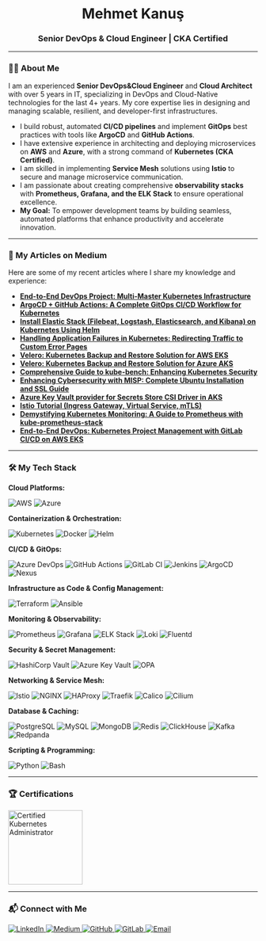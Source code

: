 <h1 align="center">Mehmet Kanuş</h1>
<h3 align="center">Senior DevOps & Cloud Engineer | CKA Certified</h3>

---

### 👨‍💻 About Me

I am an experienced **Senior DevOps&Cloud Engineer** and **Cloud Architect** with over 5 years in IT, specializing in DevOps and Cloud-Native technologies for the last 4+ years. My core expertise lies in designing and managing scalable, resilient, and developer-first infrastructures.

- I build robust, automated **CI/CD pipelines** and implement **GitOps** best practices with tools like **ArgoCD** and **GitHub Actions**.
- I have extensive experience in architecting and deploying microservices on **AWS** and **Azure**, with a strong command of **Kubernetes (CKA Certified)**.
- I am skilled in implementing **Service Mesh** solutions using **Istio** to secure and manage microservice communication.
- I am passionate about creating comprehensive **observability stacks** with **Prometheus, Grafana, and the ELK Stack** to ensure operational excellence.
- **My Goal:** To empower development teams by building seamless, automated platforms that enhance productivity and accelerate innovation.

---

### 📝 My Articles on Medium

Here are some of my recent articles where I share my knowledge and experience:

- **[End-to-End DevOps Project: Multi-Master Kubernetes Infrastructure](https://medium.com/@mehmetkanus17/end-to-end-devops-project-multi-master-kubernetes-with-terraform-ansible-gitops-ci-cd-vault-af7f27b82941  )**
- **[ArgoCD + GitHub Actions: A Complete GitOps CI/CD Workflow for Kubernetes](https://medium.com/@mehmetkanus17/argocd-github-actions-a-complete-gitops-ci-cd-workflow-for-kubernetes-applications-ed2f91d37641  )**
- **[Install Elastic Stack (Filebeat, Logstash, Elasticsearch, and Kibana) on Kubernetes Using Helm](https://medium.com/@mehmetkanus17/how-to-deploy-elastic-stack-filebeat-logstash-elasticsearch-and-kibana-on-kubernetes-using-f6c763037da6  )**
- **[Handling Application Failures in Kubernetes: Redirecting Traffic to Custom Error Pages](https://medium.com/hedgus/handling-application-failures-in-kubernetes-redirecting-unreachable-traffic-to-custom-error-pages-d30be1276455  )**
- **[Velero: Kubernetes Backup and Restore Solution for AWS EKS](https://medium.com/hedgus/velero-kubernetes-backup-and-restore-solution-for-aws-eks-763910b32fef  )**
- **[Velero: Kubernetes Backup and Restore Solution for Azure AKS](https://medium.com/hedgus/velero-kubernetes-backup-and-restore-solution-0cbd56f449be  )**
- **[Comprehensive Guide to kube-bench: Enhancing Kubernetes Security](https://medium.com/hedgus/comprehensive-guide-to-kube-bench-enhancing-kubernetes-security-1-988ac050598c  )**
- **[Enhancing Cybersecurity with MISP: Complete Ubuntu Installation and SSL Guide](https.medium.com/hedgus/enhancing-cybersecurity-with-misp-complete-ubuntu-installation-ssl-certification-and-event-d9284b928596  )**
- **[Azure Key Vault provider for Secrets Store CSI Driver in AKS](https://medium.com/hedgus/azure-key-vault-provider-for-secrets-store-csi-driver-in-an-azure-kubernetes-service-aks-56de3fe6c9b4  )**
- **[Istio Tutorial (Ingress Gateway, Virtual Service, mTLS)](https://medium.com/@mehmetkanus17/istio-tutorial-ingress-gateway-virtual-service-gateway-ingress-mtls-2bcefe6f4e86  )**
- **[Demystifying Kubernetes Monitoring: A Guide to Prometheus with kube-prometheus-stack](https://medium.com/@mehmetkanus17/demystifying-kubernetes-monitoring-a-comprehensive-guide-to-prometheus-with-f2468cd20bf1  )**
- **[End-to-End DevOps: Kubernetes Project Management with GitLab CI/CD on AWS EKS](https://medium.com/@mehmetkanus17/end-to-end-devops-kubernetes-project-management-with-gitlab-ci-cd-a870fb189761  )**

---

### 🛠️ My Tech Stack

**Cloud Platforms:**
<p>
  <img src="https://img.shields.io/badge/AWS-232F3E?style=for-the-badge&logo=amazon-aws&logoColor=white" alt="AWS"/>
  <img src="https://img.shields.io/badge/Azure-0078D4?style=for-the-badge&logo=microsoft-azure&logoColor=white" alt="Azure"/>
</p>

**Containerization & Orchestration:**
<p>
  <img src="https://img.shields.io/badge/Kubernetes-326CE5?style=for-the-badge&logo=kubernetes&logoColor=white" alt="Kubernetes"/>
  <img src="https://img.shields.io/badge/Docker-2496ED?style=for-the-badge&logo=docker&logoColor=white" alt="Docker"/>
  <img src="https://img.shields.io/badge/Helm-0F1689?style=for-the-badge&logo=helm&logoColor=white" alt="Helm"/>
</p>

**CI/CD & GitOps:**
<p>
  <img src="https://img.shields.io/badge/Azure_DevOps-0078D7?style=for-the-badge&logo=azure-devops&logoColor=white" alt="Azure DevOps"/>
  <img src="https://img.shields.io/badge/GitHub_Actions-2088FF?style=for-the-badge&logo=github-actions&logoColor=white" alt="GitHub Actions"/>
  <img src="https://img.shields.io/badge/GitLab_CI-FC6D26?style=for-the-badge&logo=gitlab&logoColor=white" alt="GitLab CI"/>
  <img src="https://img.shields.io/badge/Jenkins-D24939?style=for-the-badge&logo=jenkins&logoColor=white" alt="Jenkins"/>
  <img src="https://img.shields.io/badge/ArgoCD-EF7B4D?style=for-the-badge&logo=argo&logoColor=white" alt="ArgoCD"/>
  <img src="https://img.shields.io/badge/Nexus-1A5179?style=for-the-badge&logo=sonatype&logoColor=white" alt="Nexus"/>
</p>

**Infrastructure as Code & Config Management:**
<p>
  <img src="https://img.shields.io/badge/Terraform-7B42BC?style=for-the-badge&logo=terraform&logoColor=white" alt="Terraform"/>
  <img src="https://img.shields.io/badge/Ansible-EE0000?style=for-the-badge&logo=ansible&logoColor=white" alt="Ansible"/>
</p>

**Monitoring & Observability:**
<p>
  <img src="https://img.shields.io/badge/Prometheus-E6522C?style=for-the-badge&logo=prometheus&logoColor=white" alt="Prometheus"/>
  <img src="https://img.shields.io/badge/Grafana-F46800?style=for-the-badge&logo=grafana&logoColor=white" alt="Grafana"/>
  <img src="https://img.shields.io/badge/ELK-005571?style=for-the-badge&logo=elasticsearch&logoColor=white" alt="ELK Stack"/>
  <img src="https://img.shields.io/badge/Loki-F29933?style=for-the-badge&logo=loki&logoColor=white" alt="Loki"/>
  <img src="https://img.shields.io/badge/Fluentd-00728C?style=for-the-badge&logo=fluentd&logoColor=white" alt="Fluentd"/>
</p>

**Security & Secret Management:**
<p>
  <img src="https://img.shields.io/badge/HashiCorp_Vault-FFEC6E?style=for-the-badge&logo=hashicorp&logoColor=black" alt="HashiCorp Vault"/>
  <img src="https://img.shields.io/badge/Azure_Key_Vault-0078D4?style=for-the-badge&logo=azure-key-vault&logoColor=white" alt="Azure Key Vault"/>
  <img src="https://img.shields.io/badge/Open_Policy_Agent-7D7D7D?style=for-the-badge&logo=open-policy-agent&logoColor=white" alt="OPA"/>
</p>

**Networking & Service Mesh:**
<p>
  <img src="https://img.shields.io/badge/Istio-466BB0?style=for-the-badge&logo=istio&logoColor=white" alt="Istio"/>
  <img src="https://img.shields.io/badge/NGINX-009639?style=for-the-badge&logo=nginx&logoColor=white" alt="NGINX"/>
  <img src="https://img.shields.io/badge/HAProxy-000000?style=for-the-badge&logo=haproxy&logoColor=white" alt="HAProxy"/>
  <img src="https://img.shields.io/badge/Traefik-24A1C1?style=for-the-badge&logo=traefik-mesh&logoColor=white" alt="Traefik"/>
  <img src="https://img.shields.io/badge/Calico-FF6A00?style=for-the-badge&logo=project-calico&logoColor=white" alt="Calico"/>
  <img src="https://img.shields.io/badge/Cilium-007BFF?style=for-the-badge&logo=cilium&logoColor=white" alt="Cilium"/>
</p>

**Database & Caching:**
<p>
  <img src="https://img.shields.io/badge/PostgreSQL-4169E1?style=for-the-badge&logo=postgresql&logoColor=white" alt="PostgreSQL"/>
  <img src="https://img.shields.io/badge/MySQL-4479A1?style=for-the-badge&logo=mysql&logoColor=white" alt="MySQL"/>
  <img src="https://img.shields.io/badge/MongoDB-47A248?style=for-the-badge&logo=mongodb&logoColor=white" alt="MongoDB"/>
  <img src="https://img.shields.io/badge/Redis-DC382D?style=for-the-badge&logo=redis&logoColor=white" alt="Redis"/>
  <img src="https://img.shields.io/badge/ClickHouse-FFCC00?style=for-the-badge&logo=clickhouse&logoColor=black" alt="ClickHouse"/>
  <img src="https://img.shields.io/badge/Kafka-231F20?style=for-the-badge&logo=apache-kafka&logoColor=white" alt="Kafka"/>
  <img src="https://img.shields.io/badge/Redpanda-FF0000?style=for-the-badge&logo=redpanda&logoColor=white" alt="Redpanda"/>
</p>

**Scripting & Programming:**
<p>
  <img src="https://img.shields.io/badge/Python-3776AB?style=for-the-badge&logo=python&logoColor=white" alt="Python"/>
  <img src="https://img.shields.io/badge/Bash-4EAA25?style=for-the-badge&logo=gnu-bash&logoColor=white" alt="Bash"/>
</p>

---

### 🏆 Certifications

<p>
  <a href="https://www.credly.com/badges/27b4bf9b-5fa7-480b-866c-2931c205bc9a/linked_in_profile" target="_blank">
    <img src="https://s3.us-east-1.amazonaws.com/mehmetkanus.com/cka.jpg" alt="Certified Kubernetes Administrator" width="150">
  </a>
</p>

---

### 📬 Connect with Me

<p>
  <a href="https://www.linkedin.com/in/mehmet-kanu%C5%9F/" target="_blank">
    <img src="https://img.shields.io/badge/LinkedIn-0077B5?style=for-the-badge&logo=linkedin&logoColor=white" alt="LinkedIn"/>
  </a>
  <a href="https://medium.com/@mehmetkanus17" target="_blank">
    <img src="https://img.shields.io/badge/Medium-12100E?style=for-the-badge&logo=medium&logoColor=white" alt="Medium"/>
  </a>
  <a href="https://github.com/mehmetkanus17" target="_blank">
    <img src="https://img.shields.io/badge/GitHub-181717?style=for-the-badge&logo=github&logoColor=white" alt="GitHub"/>
  </a>
  <a href="https://gitlab.com/mehmetkanus17" target="_blank">
    <img src="https://img.shields.io/badge/GitLab-FC6D26?style=for-the-badge&logo=gitlab&logoColor=white" alt="GitLab"/>
  </a>
  <a href="mailto:mehmetkanus17@gmail.com">
    <img src="https://img.shields.io/badge/Email-D14836?style=for-the-badge&logo=gmail&logoColor=white" alt="Email"/>
  </a>
</p>
